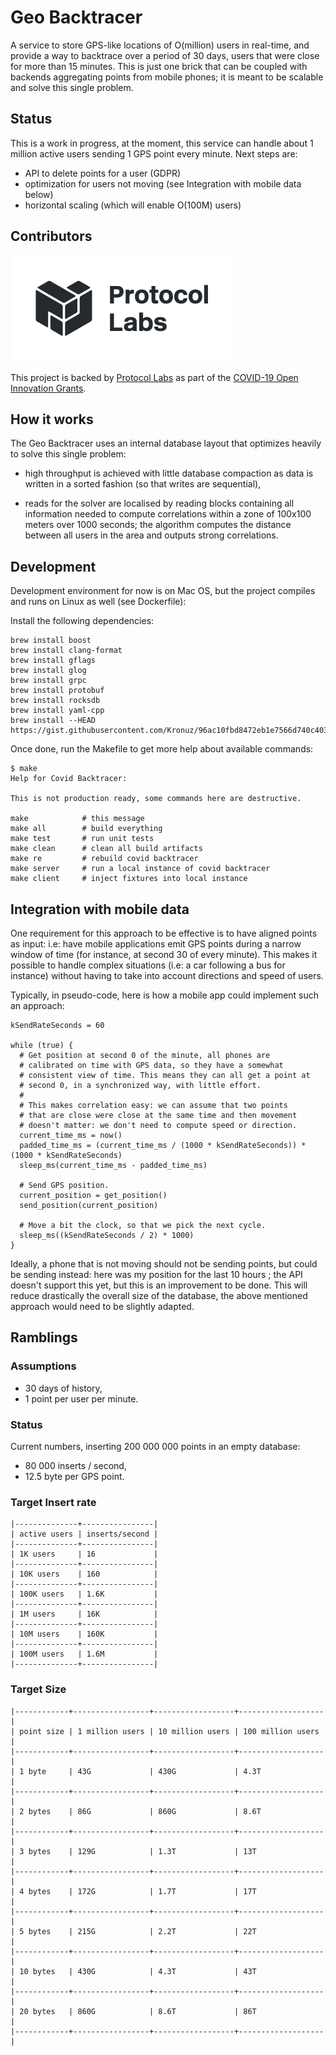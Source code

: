 # Geo Backtracer

A service to store GPS-like locations of O(million) users in
real-time, and provide a way to backtrace over a period of 30 days,
users that were close for more than 15 minutes. This is just one brick
that can be coupled with backends aggregating points from mobile
phones; it is meant to be scalable and solve this single problem.

## Status

This is a work in progress, at the moment, this service can handle
about 1 million active users sending 1 GPS point every minute. Next
steps are:

- API to delete points for a user (GDPR)
- optimization for users not moving (see Integration with mobile data below)
- horizontal scaling (which will enable O(100M) users)

## Contributors

![Protocol Labs](https://github.com/aimxhaisse/geo-backtracer/raw/master/assets/protocol-labs.png "Protocol Labs Logo")

This project is backed by [Protocol Labs](https://protocol.ai) as part
of the [COVID-19 Open Innovation Grants](https://research.protocol.ai/posts/202003-covid-grants/).

## How it works

The Geo Backtracer uses an internal database layout that optimizes
heavily to solve this single problem:

- high throughput is achieved with little database compaction as data
is written in a sorted fashion (so that writes are sequential),

- reads for the solver are localised by reading blocks containing all
information needed to compute correlations within a zone of 100x100
meters over 1000 seconds; the algorithm computes the distance between
all users in the area and outputs strong correlations.

## Development

Development environment for now is on Mac OS, but the project compiles
and runs on Linux as well (see Dockerfile):

Install the following dependencies:

    brew install boost
    brew install clang-format
    brew install gflags
    brew install glog
    brew install grpc
    brew install protobuf
    brew install rocksdb
    brew install yaml-cpp
    brew install --HEAD https://gist.githubusercontent.com/Kronuz/96ac10fbd8472eb1e7566d740c4034f8/raw/gtest.rb

Once done, run the Makefile to get more help about available commands:

    $ make
    Help for Covid Backtracer:

    This is not production ready, some commands here are destructive.

    make            # this message
    make all        # build everything
    make test       # run unit tests
    make clean      # clean all build artifacts
    make re         # rebuild covid backtracer
    make server     # run a local instance of covid backtracer
    make client     # inject fixtures into local instance


## Integration with mobile data

One requirement for this approach to be effective is to have aligned
points as input: i.e: have mobile applications emit GPS points during
a narrow window of time (for instance, at second 30 of every minute).
This makes it possible to handle complex situations (i.e: a car
following a bus for instance) without having to take into account
directions and speed of users.

Typically, in pseudo-code, here is how a mobile app could implement
such an approach:

    kSendRateSeconds = 60

    while (true) {
	  # Get position at second 0 of the minute, all phones are
	  # calibrated on time with GPS data, so they have a somewhat
	  # consistent view of time. This means they can all get a point at
	  # second 0, in a synchronized way, with little effort.
	  #
	  # This makes correlation easy: we can assume that two points
	  # that are close were close at the same time and then movement
	  # doesn't matter: we don't need to compute speed or direction.
	  current_time_ms = now()
	  padded_time_ms = (current_time_ms / (1000 * kSendRateSeconds)) * (1000 * kSendRateSeconds)
	  sleep_ms(current_time_ms - padded_time_ms)

	  # Send GPS position.
	  current_position = get_position()
	  send_position(current_position)

	  # Move a bit the clock, so that we pick the next cycle.
	  sleep_ms((kSendRateSeconds / 2) * 1000)
    }

Ideally, a phone that is not moving should not be sending points, but
could be sending instead: here was my position for the last 10 hours ;
the API doesn't support this yet, but this is an improvement to be
done. This will reduce drastically the overall size of the database,
the above mentioned approach would need to be slightly adapted.

## Ramblings

### Assumptions

   - 30 days of history,
   - 1 point per user per minute.

### Status

Current numbers, inserting 200 000 000 points in an empty database:

   - 80 000 inserts / second,
   - 12.5 byte per GPS point.

### Target Insert rate

    |--------------+----------------|
    | active users | inserts/second |
    |--------------+----------------|
    | 1K users     | 16             |
    |--------------+----------------|
    | 10K users    | 160            |
    |--------------+----------------|
    | 100K users   | 1.6K           |
    |--------------+----------------|
    | 1M users     | 16K            |
    |--------------+----------------|
    | 10M users    | 160K           |
    |--------------+----------------|
    | 100M users   | 1.6M           |
    |--------------+----------------|

### Target Size

    |------------+-----------------+------------------+-------------------|
    | point size | 1 million users | 10 million users | 100 million users |
    |------------+-----------------+------------------+-------------------|
    | 1 byte     | 43G             | 430G             | 4.3T              |
    |------------+-----------------+------------------+-------------------|
    | 2 bytes    | 86G             | 860G             | 8.6T              |
    |------------+-----------------+------------------+-------------------|
    | 3 bytes    | 129G            | 1.3T             | 13T               |
    |------------+-----------------+------------------+-------------------|
    | 4 bytes    | 172G            | 1.7T             | 17T               |
    |------------+-----------------+------------------+-------------------|
    | 5 bytes    | 215G            | 2.2T             | 22T               |
    |------------+-----------------+------------------+-------------------|
    | 10 bytes   | 430G            | 4.3T             | 43T               |
    |------------+-----------------+------------------+-------------------|
    | 20 bytes   | 860G            | 8.6T             | 86T               |
    |------------+-----------------+------------------+-------------------|
